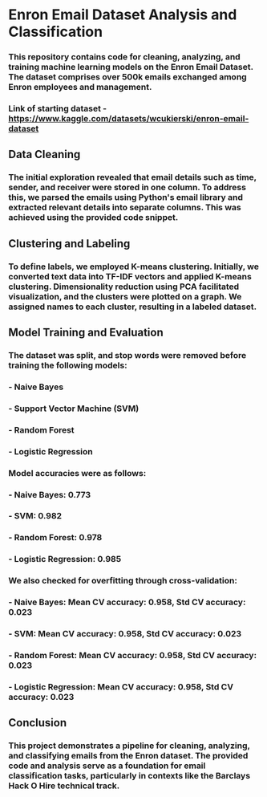 # Enron Email Dataset Analysis and Classification

### This repository contains code for cleaning, analyzing, and training machine learning models on the Enron Email Dataset. The dataset comprises over 500k emails exchanged among Enron employees and management.

### Link of starting dataset - https://www.kaggle.com/datasets/wcukierski/enron-email-dataset

## Data Cleaning
### The initial exploration revealed that email details such as time, sender, and receiver were stored in one column. To address this, we parsed the emails using Python's email library and extracted relevant details into separate columns. This was achieved using the provided code snippet.

## Clustering and Labeling
### To define labels, we employed K-means clustering. Initially, we converted text data into TF-IDF vectors and applied K-means clustering. Dimensionality reduction using PCA facilitated visualization, and the clusters were plotted on a graph. We assigned names to each cluster, resulting in a labeled dataset.

## Model Training and Evaluation
### The dataset was split, and stop words were removed before training the following models:
### - Naive Bayes
### - Support Vector Machine (SVM)
### - Random Forest
### - Logistic Regression

### Model accuracies were as follows:
### - Naive Bayes: 0.773
### - SVM: 0.982
### - Random Forest: 0.978
### - Logistic Regression: 0.985

### We also checked for overfitting through cross-validation:
### - Naive Bayes: Mean CV accuracy: 0.958, Std CV accuracy: 0.023
### - SVM: Mean CV accuracy: 0.958, Std CV accuracy: 0.023
### - Random Forest: Mean CV accuracy: 0.958, Std CV accuracy: 0.023
### - Logistic Regression: Mean CV accuracy: 0.958, Std CV accuracy: 0.023

## Conclusion
### This project demonstrates a pipeline for cleaning, analyzing, and classifying emails from the Enron dataset. The provided code and analysis serve as a foundation for email classification tasks, particularly in contexts like the Barclays Hack O Hire technical track.
